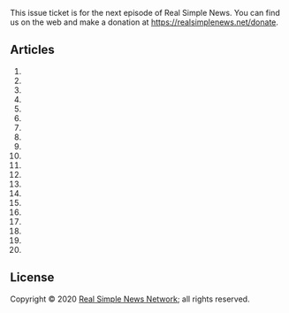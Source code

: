 This issue ticket is for the next episode of Real Simple News. You can find us on the web and make a donation at <https://realsimplenews.net/donate>.

## Articles

1. []()
1. []()
1. []()
1. []()
1. []()
1. []()
1. []()
1. []()
1. []()
1. []()
1. []()
1. []()
1. []()
1. []()
1. []()
1. []()
1. []()
1. []()
1. []()
1. []()

## License

Copyright © 2020 [Real Simple News Network](https://kabukistarship.com); all rights reserved.
